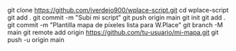 git clone https://github.com/jverdejo900/wplace-script.git
cd wplace-script
git add .
git commit -m "Subí mi script"
git push origin main
git init
git add .
git commit -m "Plantilla mapa de píxeles lista para W.Place"
git branch -M main
git remote add origin https://github.com/tu-usuario/mi-mapa.git
git push -u origin main